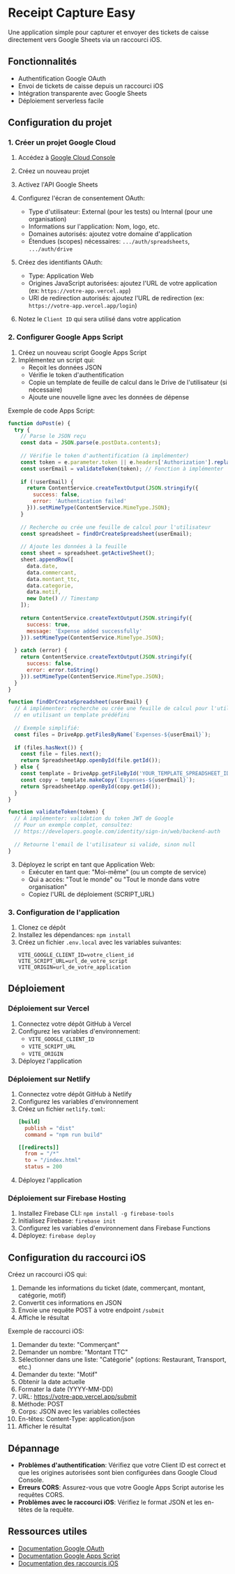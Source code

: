 
# Receipt Capture Easy

Une application simple pour capturer et envoyer des tickets de caisse directement vers Google Sheets via un raccourci iOS.

## Fonctionnalités

- Authentification Google OAuth
- Envoi de tickets de caisse depuis un raccourci iOS
- Intégration transparente avec Google Sheets
- Déploiement serverless facile

## Configuration du projet

### 1. Créer un projet Google Cloud

1. Accédez à [Google Cloud Console](https://console.cloud.google.com/)
2. Créez un nouveau projet
3. Activez l'API Google Sheets
4. Configurez l'écran de consentement OAuth:
   - Type d'utilisateur: External (pour les tests) ou Internal (pour une organisation)
   - Informations sur l'application: Nom, logo, etc.
   - Domaines autorisés: ajoutez votre domaine d'application
   - Étendues (scopes) nécessaires: `.../auth/spreadsheets`, `.../auth/drive`

5. Créez des identifiants OAuth:
   - Type: Application Web
   - Origines JavaScript autorisées: ajoutez l'URL de votre application (ex: `https://votre-app.vercel.app`)
   - URI de redirection autorisés: ajoutez l'URL de redirection (ex: `https://votre-app.vercel.app/login`)

6. Notez le `Client ID` qui sera utilisé dans votre application

### 2. Configurer Google Apps Script

1. Créez un nouveau script Google Apps Script
2. Implémentez un script qui:
   - Reçoit les données JSON
   - Vérifie le token d'authentification
   - Copie un template de feuille de calcul dans le Drive de l'utilisateur (si nécessaire)
   - Ajoute une nouvelle ligne avec les données de dépense

Exemple de code Apps Script:

```javascript
function doPost(e) {
  try {
    // Parse le JSON reçu
    const data = JSON.parse(e.postData.contents);
    
    // Vérifie le token d'authentification (à implémenter)
    const token = e.parameter.token || e.headers['Authorization'].replace('Bearer ', '');
    const userEmail = validateToken(token); // Fonction à implémenter
    
    if (!userEmail) {
      return ContentService.createTextOutput(JSON.stringify({
        success: false,
        error: 'Authentication failed'
      })).setMimeType(ContentService.MimeType.JSON);
    }
    
    // Recherche ou crée une feuille de calcul pour l'utilisateur
    const spreadsheet = findOrCreateSpreadsheet(userEmail);
    
    // Ajoute les données à la feuille
    const sheet = spreadsheet.getActiveSheet();
    sheet.appendRow([
      data.date,
      data.commercant,
      data.montant_ttc,
      data.categorie,
      data.motif,
      new Date() // Timestamp
    ]);
    
    return ContentService.createTextOutput(JSON.stringify({
      success: true,
      message: 'Expense added successfully'
    })).setMimeType(ContentService.MimeType.JSON);
    
  } catch (error) {
    return ContentService.createTextOutput(JSON.stringify({
      success: false,
      error: error.toString()
    })).setMimeType(ContentService.MimeType.JSON);
  }
}

function findOrCreateSpreadsheet(userEmail) {
  // À implémenter: recherche ou crée une feuille de calcul pour l'utilisateur
  // en utilisant un template prédéfini
  
  // Exemple simplifié:
  const files = DriveApp.getFilesByName(`Expenses-${userEmail}`);
  
  if (files.hasNext()) {
    const file = files.next();
    return SpreadsheetApp.openById(file.getId());
  } else {
    const template = DriveApp.getFileById('YOUR_TEMPLATE_SPREADSHEET_ID');
    const copy = template.makeCopy(`Expenses-${userEmail}`);
    return SpreadsheetApp.openById(copy.getId());
  }
}

function validateToken(token) {
  // À implémenter: validation du token JWT de Google
  // Pour un exemple complet, consultez:
  // https://developers.google.com/identity/sign-in/web/backend-auth
  
  // Retourne l'email de l'utilisateur si valide, sinon null
}
```

3. Déployez le script en tant que Application Web:
   - Exécuter en tant que: "Moi-même" (ou un compte de service)
   - Qui a accès: "Tout le monde" ou "Tout le monde dans votre organisation"
   - Copiez l'URL de déploiement (SCRIPT_URL)

### 3. Configuration de l'application

1. Clonez ce dépôt
2. Installez les dépendances: `npm install`
3. Créez un fichier `.env.local` avec les variables suivantes:
   ```
   VITE_GOOGLE_CLIENT_ID=votre_client_id
   VITE_SCRIPT_URL=url_de_votre_script
   VITE_ORIGIN=url_de_votre_application
   ```

## Déploiement

### Déploiement sur Vercel

1. Connectez votre dépôt GitHub à Vercel
2. Configurez les variables d'environnement:
   - `VITE_GOOGLE_CLIENT_ID`
   - `VITE_SCRIPT_URL`
   - `VITE_ORIGIN`
3. Déployez l'application

### Déploiement sur Netlify

1. Connectez votre dépôt GitHub à Netlify
2. Configurez les variables d'environnement
3. Créez un fichier `netlify.toml`:
   ```toml
   [build]
     publish = "dist"
     command = "npm run build"
   
   [[redirects]]
     from = "/*"
     to = "/index.html"
     status = 200
   ```
4. Déployez l'application

### Déploiement sur Firebase Hosting

1. Installez Firebase CLI: `npm install -g firebase-tools`
2. Initialisez Firebase: `firebase init`
3. Configurez les variables d'environnement dans Firebase Functions
4. Déployez: `firebase deploy`

## Configuration du raccourci iOS

Créez un raccourci iOS qui:

1. Demande les informations du ticket (date, commerçant, montant, catégorie, motif)
2. Convertit ces informations en JSON
3. Envoie une requête POST à votre endpoint `/submit`
4. Affiche le résultat

Exemple de raccourci iOS:
1. Demander du texte: "Commerçant"
2. Demander un nombre: "Montant TTC"
3. Sélectionner dans une liste: "Catégorie" (options: Restaurant, Transport, etc.)
4. Demander du texte: "Motif"
5. Obtenir la date actuelle
6. Formater la date (YYYY-MM-DD)
7. URL: https://votre-app.vercel.app/submit
8. Méthode: POST
9. Corps: JSON avec les variables collectées
10. En-têtes: Content-Type: application/json
11. Afficher le résultat

## Dépannage

- **Problèmes d'authentification**: Vérifiez que votre Client ID est correct et que les origines autorisées sont bien configurées dans Google Cloud Console.
- **Erreurs CORS**: Assurez-vous que votre Google Apps Script autorise les requêtes CORS.
- **Problèmes avec le raccourci iOS**: Vérifiez le format JSON et les en-têtes de la requête.

## Ressources utiles

- [Documentation Google OAuth](https://developers.google.com/identity/protocols/oauth2)
- [Documentation Google Apps Script](https://developers.google.com/apps-script)
- [Documentation des raccourcis iOS](https://support.apple.com/guide/shortcuts/welcome/ios)
